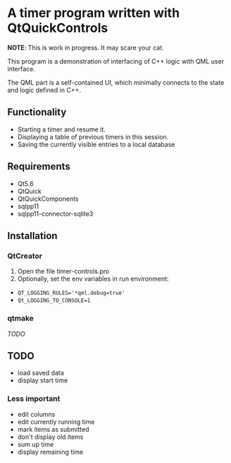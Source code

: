 A timer program written with QtQuickControls
============================================

**NOTE**: This is work in progress. It may scare your cat.

This program is a demonstration of interfacing of C++ logic with QML user interface.

The QML part is a self-contained UI, which minimally connects to the state and logic defined in C++.

Functionality
-------------

- Starting a timer and resume it.
- Displaying a table of previous timers in this session.
- Saving the currently visible entries to a local database

Requirements
------------

- Qt5.6
- QtQuick
- QtQuickComponents
- sqlpp11
- sqlpp11-connector-sqlite3

Installation
------------

### QtCreator

1. Open the file timer-controls.pro
2. Optionally, set the env variables in run environment:
 - `QT_LOGGING_RULES='*qml.debug=true'`
 - `Qt_LOGGING_TO_CONSOLE=1`

### qtmake

*TODO*

TODO
----

- load saved data
- display start time

### Less important

- edit columns
- edit currently running time
- mark items as submitted
- don't display old items
- sum up time
- display remaining time
